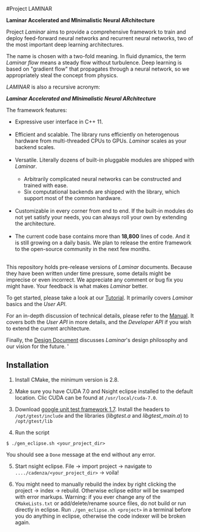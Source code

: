 #Project LAMINAR

**Laminar Accelerated and MInimalistic Neural ARchitecture**

Project *Laminar* aims to provide a comprehensive framework to train and deploy feed-forward neural networks and recurrent neural networks, two of the most important deep learning architectures. 

The name is chosen with a two-fold meaning. In fluid dynamics, the term _Laminar flow_ means a steady flow without turbulence. Deep learning is based on "gradient flow" that propagates through a neural network, so we appropriately steal the concept from physics. 

*LAMINAR* is also a recursive acronym:

__*Laminar Accelerated and MInimalistic Neural ARchitecture*__ 

The framework features:

- Expressive user interface in C++ 11.<br><br>
- Efficient and scalable. The library runs efficiently on heterogenous hardware from multi-threaded CPUs to GPUs. *Laminar* scales as your backend scales. <br><br>
- Versatile. Literally dozens of built-in pluggable modules are shipped with *Laminar*. <br><br>
    - Arbitrarily complicated neural networks can be constructed and trained with ease.
    - Six computational backends are shipped with the library, which support most of the common hardware. <br><br>
- Customizable in every corner from end to end. If the built-in modules do not yet satisfy your needs, you can always roll your own by extending the architecture. <br><br>
- The current code base contains more than **18,800** lines of code. And it is still growing on a daily basis. We plan to release the entire framework to the open-source community in the next few months. <br><br>

This repository holds pre-release versions of *Laminar* documents. Because they have been written under time pressure, some details might be imprecise or even incorrect. We appreciate any comment or bug fix you might have. Your feedback is what makes *Laminar* better. 

To get started, please take a look at our [Tutorial](Tutorial.md). It primarily covers *Laminar* basics and the *User API*. 

For an in-depth discussion of technical details, please refer to the [Manual](Manual.md). It covers both the *User API* in more details, and the *Developer API* if you wish to extend the current architecture. 

Finally, the [Design Document](DesignDoc.md) discusses *Laminar*'s design philosophy and our vision for the future. '


## Installation

 1. Install CMake, the minimum version is 2.8.
 
 2. Make sure you have CUDA 7.0 and Nsight eclipse installed to the default location. Clic CUDA can be found at `/usr/local/cuda-7.0`.
 
 3. Download [google unit test framework 1.7](https://code.google.com/p/googletest/downloads/detail?name=gtest-1.7.0.zip&can=2&q=). Install the headers to `/opt/gtest/include` and the libraries (*libgtest.a* and *libgtest_main.a*) to `/opt/gtest/lib`
 
 4. Run the script  
  ```
  $ ./gen_eclipse.sh <your_project_dir>
  ``` 
  You should see a `Done` message at the end without any error. 
 
 5. Start nsight eclipse. File -> import project -> navigate to `..../cadenza/<your_project_dir>` -> voila!
 
 6. You might need to manually rebuild the index by right clicking the project -> index -> rebuild. Otherwise eclipse editor will be swamped with error markups. 
Warning: if you ever change any of the `CMakeLists.txt` or add/delete/rename source files, do not build or run directly in eclipse. Run `./gen_eclipse.sh <project>` in a terminal before you do anything in eclipse, otherwise the code indexer will be broken again. 

